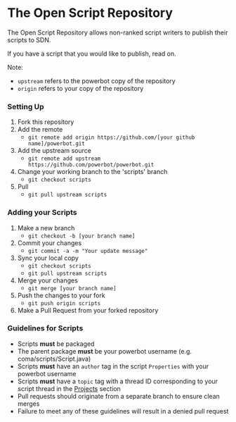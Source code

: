 # The Open Script Repository
The Open Script Repository allows non-ranked script writers to publish their scripts to SDN.
<p>
If you have a script that you would like to publish, read on.

Note:
- `upstream` refers to the powerbot copy of the repository
- `origin` refers to your copy of the repository

### Setting Up
1. Fork this repository
2. Add the remote
    - `git remote add origin https://github.com/[your github name]/powerbot.git`
3. Add the upstream source
    - `git remote add upstream https://github.com/powerbot/powerbot.git`
4. Change your working branch to the 'scripts' branch
    - `git checkout scripts`
5. Pull
	- `git pull upstream scripts`
    
### Adding your Scripts
1. Make a new branch
	- `git checkout -b [your branch name]`
2. Commit your changes
	- `git commit -a -m "Your update message"`
3. Sync your local copy
	- `git checkout scripts`
	- `git pull upstream scripts`
4. Merge your changes
	- `git merge [your branch name]`
5. Push the changes to your fork
    - `git push origin scripts`
6. Make a Pull Request from your forked repository

### Guidelines for Scripts
- Scripts **must** be packaged
- The parent package **must** be your powerbot username (e.g. coma/scripts/Script.java)
- Scripts **must** have an `author` tag in the script `Properties` with your powerbot username
- Scripts **must** have a `topic` tag with a thread ID corresponding to your script thread in the [Projects](http://www.powerbot.org/community/forum/55-projects/) section
- Pull requests should originate from a separate branch to ensure clean merges
- Failure to meet any of these guidelines will result in a denied pull request